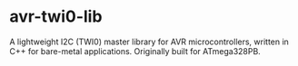 # avr-twi0-lib
A lightweight I2C (TWI0) master library for AVR microcontrollers, written in C++ for bare-metal applications. Originally built for ATmega328PB.
